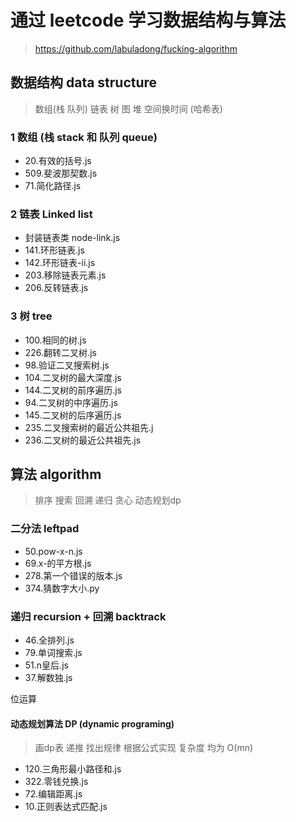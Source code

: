 # 通过 leetcode 学习数据结构与算法

> <https://github.com/labuladong/fucking-algorithm>

## 数据结构 data structure

> 数组(栈 队列) 链表 树 图 堆
> 空间换时间 (哈希表)

### 1 数组 (栈 stack 和 队列 queue)

* 20.有效的括号.js
* 509.斐波那契数.js
* 71.简化路径.js

### 2 链表 Linked list

* 封装链表类 node-link.js
* 141.环形链表.js
* 142.环形链表-ii.js
* 203.移除链表元素.js
* 206.反转链表.js

### 3 树 tree

* 100.相同的树.js
* 226.翻转二叉树.js
* 98.验证二叉搜索树.js
* 104.二叉树的最大深度.js
* 144.二叉树的前序遍历.js
* 94.二叉树的中序遍历.js
* 145.二叉树的后序遍历.js
* 235.二叉搜索树的最近公共祖先.j
* 236.二叉树的最近公共祖先.js

## 算法 algorithm

> 排序 搜索 回溯 递归 贪心 动态规划dp

### 二分法 leftpad

* 50.pow-x-n.js
* 69.x-的平方根.js
* 278.第一个错误的版本.js
* 374.猜数字大小.py

### 递归 recursion + 回溯 backtrack

* 46.全排列.js
* 79.单词搜索.js
* 51.n皇后.js
* 37.解数独.js

位运算

#### 动态规划算法 DP (dynamic programing)

> 画dp表 递推 找出规律 根据公式实现 复杂度 均为 O(mn)

* 120.三角形最小路径和.js
* 322.零钱兑换.js
* 72.编辑距离.js
* 10.正则表达式匹配.js
